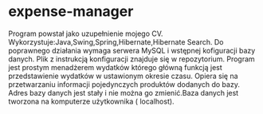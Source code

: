 # expense-manager
Program powstał jako uzupełnienie mojego CV.
Wykorzystuje:Java,Swing,Spring,Hibernate,Hibernate Search.
Do poprawnego działania wymaga  serwera MySQL i wstępnej kofiguracji bazy danych.
Plik z instrukcją konfiguracji znajduje się w repozytorium.
Program jest prostym menadżerem wydatków którego główną funkcją jest przedstawienie wydatków w ustawionym okresie czasu.
Opiera się na przetwarzaniu informacji  pojedynczych produktów dodanych do bazy.
Adres bazy danych jest stały i nie można go zmienić.Baza danych jest tworzona na komputerze użytkownika ( localhost).
